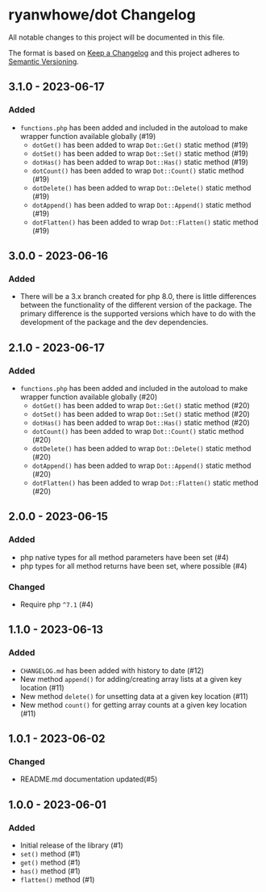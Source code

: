 # ryanwhowe/dot Changelog

All notable changes to this project will be documented in this file.

The format is based on [Keep a Changelog](http://keepachangelog.com/en/1.0.0/)
and this project adheres to [Semantic Versioning](http://semver.org/spec/v2.0.0.html).

## 3.1.0 - 2023-06-17

### Added

* `functions.php` has been added and included in the autoload to make wrapper function available globally (#19)
  * `dotGet()` has been added to wrap `Dot::Get()` static method (#19)
  * `dotSet()` has been added to wrap `Dot::Set()` static method (#19)
  * `dotHas()` has been added to wrap `Dot::Has()` static method (#19)
  * `dotCount()` has been added to wrap `Dot::Count()` static method (#19)
  * `dotDelete()` has been added to wrap `Dot::Delete()` static method (#19)
  * `dotAppend()` has been added to wrap `Dot::Append()` static method (#19)
  * `dotFlatten()` has been added to wrap `Dot::Flatten()` static method (#19)

## 3.0.0 - 2023-06-16

### Added

* There will be a 3.x branch created for php 8.0, there is little differences between the functionality of the different
  version of the package. The primary difference is the supported versions which have to do with the development of the
  package and the dev dependencies.

## 2.1.0 - 2023-06-17

### Added

* `functions.php` has been added and included in the autoload to make wrapper function available globally (#20)
  * `dotGet()` has been added to wrap `Dot::Get()` static method (#20)
  * `dotSet()` has been added to wrap `Dot::Set()` static method (#20)
  * `dotHas()` has been added to wrap `Dot::Has()` static method (#20)
  * `dotCount()` has been added to wrap `Dot::Count()` static method (#20)
  * `dotDelete()` has been added to wrap `Dot::Delete()` static method (#20)
  * `dotAppend()` has been added to wrap `Dot::Append()` static method (#20)
  * `dotFlatten()` has been added to wrap `Dot::Flatten()` static method (#20)

## 2.0.0 - 2023-06-15

### Added

* php native types for all method parameters have been set (#4)
* php types for all method returns have been set, where possible (#4)

### Changed

* Require php `^7.1` (#4)

## 1.1.0 - 2023-06-13

### Added

* `CHANGELOG.md` has been added with history to date (#12)
* New method `append()` for adding/creating array lists at a given key location (#11)
* New method `delete()` for unsetting data at a given key location (#11)
* New method `count()` for getting array counts at a given key location (#11)

## 1.0.1 - 2023-06-02

### Changed

* README.md documentation updated(#5)

## 1.0.0 - 2023-06-01

### Added

* Initial release of the library (#1)
* `set()` method (#1)
* `get()` method (#1)
* `has()` method (#1)
* `flatten()` method (#1)